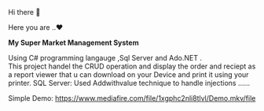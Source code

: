 Hi there 👋

Here you are ..♥<p><b> My Super Market Management System</b></p> Using C# programming langauge ,Sql Server and Ado.NET .<br>
This project handel the CRUD operation and display the order and reciept as a report viewer that u can download on your Device and print it using your printer.
SQL Server: Used Addwithvalue technique to handle injections ......

Simple Demo:
https://www.mediafire.com/file/1xgphc2nli8tlvl/Demo.mkv/file
